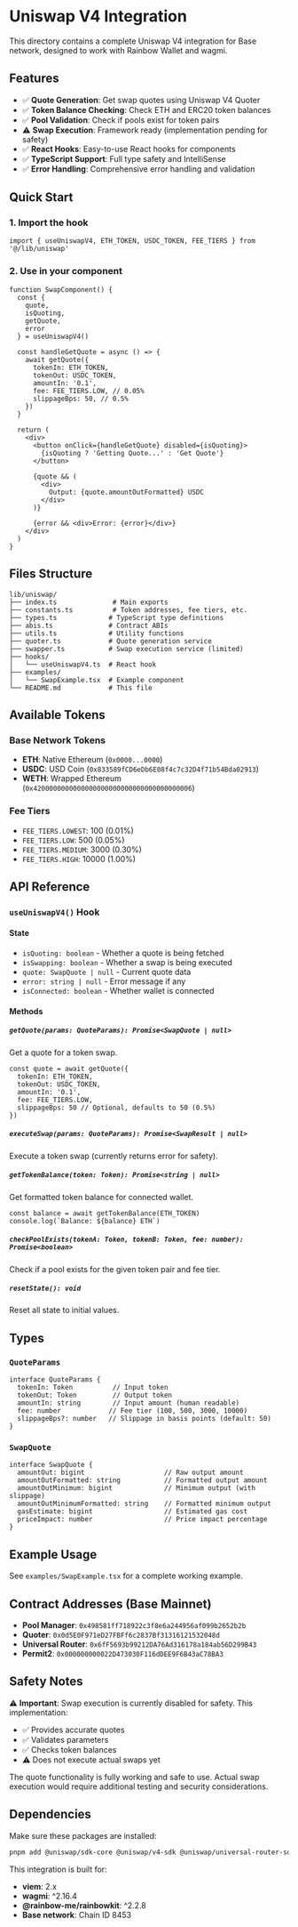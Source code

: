 # Uniswap V4 Integration

This directory contains a complete Uniswap V4 integration for Base network, designed to work with Rainbow Wallet and wagmi.

## Features

- ✅ **Quote Generation**: Get swap quotes using Uniswap V4 Quoter
- ✅ **Token Balance Checking**: Check ETH and ERC20 token balances
- ✅ **Pool Validation**: Check if pools exist for token pairs
- ⚠️ **Swap Execution**: Framework ready (implementation pending for safety)
- ✅ **React Hooks**: Easy-to-use React hooks for components
- ✅ **TypeScript Support**: Full type safety and IntelliSense
- ✅ **Error Handling**: Comprehensive error handling and validation

## Quick Start

### 1. Import the hook

```tsx
import { useUniswapV4, ETH_TOKEN, USDC_TOKEN, FEE_TIERS } from '@/lib/uniswap'
```

### 2. Use in your component

```tsx
function SwapComponent() {
  const {
    quote,
    isQuoting,
    getQuote,
    error
  } = useUniswapV4()

  const handleGetQuote = async () => {
    await getQuote({
      tokenIn: ETH_TOKEN,
      tokenOut: USDC_TOKEN,
      amountIn: '0.1',
      fee: FEE_TIERS.LOW, // 0.05%
      slippageBps: 50, // 0.5%
    })
  }

  return (
    <div>
      <button onClick={handleGetQuote} disabled={isQuoting}>
        {isQuoting ? 'Getting Quote...' : 'Get Quote'}
      </button>
      
      {quote && (
        <div>
          Output: {quote.amountOutFormatted} USDC
        </div>
      )}
      
      {error && <div>Error: {error}</div>}
    </div>
  )
}
```

## Files Structure

```
lib/uniswap/
├── index.ts              # Main exports
├── constants.ts          # Token addresses, fee tiers, etc.
├── types.ts             # TypeScript type definitions
├── abis.ts              # Contract ABIs
├── utils.ts             # Utility functions
├── quoter.ts            # Quote generation service
├── swapper.ts           # Swap execution service (limited)
├── hooks/
│   └── useUniswapV4.ts  # React hook
├── examples/
│   └── SwapExample.tsx  # Example component
└── README.md            # This file
```

## Available Tokens

### Base Network Tokens
- **ETH**: Native Ethereum (`0x0000...0000`)
- **USDC**: USD Coin (`0x833589fCD6eDb6E08f4c7c32D4f71b54Bda02913`)
- **WETH**: Wrapped Ethereum (`0x4200000000000000000000000000000000000006`)

### Fee Tiers
- `FEE_TIERS.LOWEST`: 100 (0.01%)
- `FEE_TIERS.LOW`: 500 (0.05%)
- `FEE_TIERS.MEDIUM`: 3000 (0.30%)
- `FEE_TIERS.HIGH`: 10000 (1.00%)

## API Reference

### `useUniswapV4()` Hook

#### State
- `isQuoting: boolean` - Whether a quote is being fetched
- `isSwapping: boolean` - Whether a swap is being executed
- `quote: SwapQuote | null` - Current quote data
- `error: string | null` - Error message if any
- `isConnected: boolean` - Whether wallet is connected

#### Methods

##### `getQuote(params: QuoteParams): Promise<SwapQuote | null>`
Get a quote for a token swap.

```tsx
const quote = await getQuote({
  tokenIn: ETH_TOKEN,
  tokenOut: USDC_TOKEN,
  amountIn: '0.1',
  fee: FEE_TIERS.LOW,
  slippageBps: 50 // Optional, defaults to 50 (0.5%)
})
```

##### `executeSwap(params: QuoteParams): Promise<SwapResult | null>`
Execute a token swap (currently returns error for safety).

##### `getTokenBalance(token: Token): Promise<string | null>`
Get formatted token balance for connected wallet.

```tsx
const balance = await getTokenBalance(ETH_TOKEN)
console.log(`Balance: ${balance} ETH`)
```

##### `checkPoolExists(tokenA: Token, tokenB: Token, fee: number): Promise<boolean>`
Check if a pool exists for the given token pair and fee tier.

##### `resetState(): void`
Reset all state to initial values.

## Types

### `QuoteParams`
```tsx
interface QuoteParams {
  tokenIn: Token          // Input token
  tokenOut: Token         // Output token
  amountIn: string        // Input amount (human readable)
  fee: number            // Fee tier (100, 500, 3000, 10000)
  slippageBps?: number   // Slippage in basis points (default: 50)
}
```

### `SwapQuote`
```tsx
interface SwapQuote {
  amountOut: bigint                    // Raw output amount
  amountOutFormatted: string           // Formatted output amount
  amountOutMinimum: bigint             // Minimum output (with slippage)
  amountOutMinimumFormatted: string    // Formatted minimum output
  gasEstimate: bigint                  // Estimated gas cost
  priceImpact: number                  // Price impact percentage
}
```

## Example Usage

See `examples/SwapExample.tsx` for a complete working example.

## Contract Addresses (Base Mainnet)

- **Pool Manager**: `0x498581ff718922c3f8e6a244956af099b2652b2b`
- **Quoter**: `0x0d5E0F971eD27FBFf6c2837Bf31316121532048d`
- **Universal Router**: `0x6fF5693b99212DA76Ad316178a184ab56D299B43`
- **Permit2**: `0x000000000022D473030F116dDEE9F6B43aC78BA3`

## Safety Notes

⚠️ **Important**: Swap execution is currently disabled for safety. This implementation:
- ✅ Provides accurate quotes
- ✅ Validates parameters
- ✅ Checks token balances
- ⚠️ Does not execute actual swaps yet

The quote functionality is fully working and safe to use. Actual swap execution would require additional testing and security considerations.

## Dependencies

Make sure these packages are installed:
```bash
pnpm add @uniswap/sdk-core @uniswap/v4-sdk @uniswap/universal-router-sdk
```

This integration is built for:
- **viem**: 2.x
- **wagmi**: ^2.16.4
- **@rainbow-me/rainbowkit**: ^2.2.8
- **Base network**: Chain ID 8453
